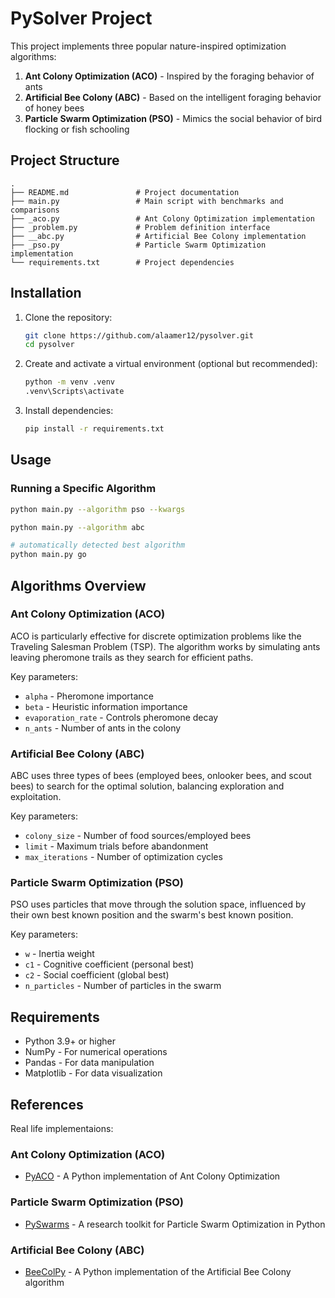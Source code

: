 # PySolver Project

This project implements three popular nature-inspired optimization algorithms:

1. **Ant Colony Optimization (ACO)** - Inspired by the foraging behavior of ants
2. **Artificial Bee Colony (ABC)** - Based on the intelligent foraging behavior of honey bees
3. **Particle Swarm Optimization (PSO)** - Mimics the social behavior of bird flocking or fish schooling


## Project Structure

```
.
├── README.md               # Project documentation
├── main.py                 # Main script with benchmarks and comparisons
├── _aco.py                 # Ant Colony Optimization implementation
├── _problem.py             # Problem definition interface
├── __abc.py                # Artificial Bee Colony implementation 
├── _pso.py                 # Particle Swarm Optimization implementation
└── requirements.txt        # Project dependencies
```

## Installation

1. Clone the repository:
   ```bash
   git clone https://github.com/alaamer12/pysolver.git
   cd pysolver
   ```

2. Create and activate a virtual environment (optional but recommended):
   ```bash
   python -m venv .venv
   .venv\Scripts\activate 
   ```

3. Install dependencies:
   ```bash
   pip install -r requirements.txt
   ```

## Usage

### Running a Specific Algorithm

```bash
python main.py --algorithm pso --kwargs

python main.py --algorithm abc 

# automatically detected best algorithm
python main.py go
```

## Algorithms Overview

### Ant Colony Optimization (ACO)

ACO is particularly effective for discrete optimization problems like the Traveling Salesman Problem (TSP). The algorithm works by simulating ants leaving pheromone trails as they search for efficient paths.

Key parameters:
- `alpha` - Pheromone importance
- `beta` - Heuristic information importance
- `evaporation_rate` - Controls pheromone decay
- `n_ants` - Number of ants in the colony

### Artificial Bee Colony (ABC)

ABC uses three types of bees (employed bees, onlooker bees, and scout bees) to search for the optimal solution, balancing exploration and exploitation.

Key parameters:
- `colony_size` - Number of food sources/employed bees
- `limit` - Maximum trials before abandonment
- `max_iterations` - Number of optimization cycles

### Particle Swarm Optimization (PSO)

PSO uses particles that move through the solution space, influenced by their own best known position and the swarm's best known position.

Key parameters:
- `w` - Inertia weight
- `c1` - Cognitive coefficient (personal best)
- `c2` - Social coefficient (global best)
- `n_particles` - Number of particles in the swarm


## Requirements

- Python 3.9+ or higher
- NumPy - For numerical operations
- Pandas - For data manipulation
- Matplotlib - For data visualization

## References

Real life implementaions:

### Ant Colony Optimization (ACO)
- [PyACO](https://github.com/ganyariya/PyACO) - A Python implementation of Ant Colony Optimization

### Particle Swarm Optimization (PSO)
- [PySwarms](https://github.com/ljvmiranda921/pyswarms) - A research toolkit for Particle Swarm Optimization in Python

### Artificial Bee Colony (ABC)
- [BeeColPy](https://github.com/renard162/BeeColPy) - A Python implementation of the Artificial Bee Colony algorithm
